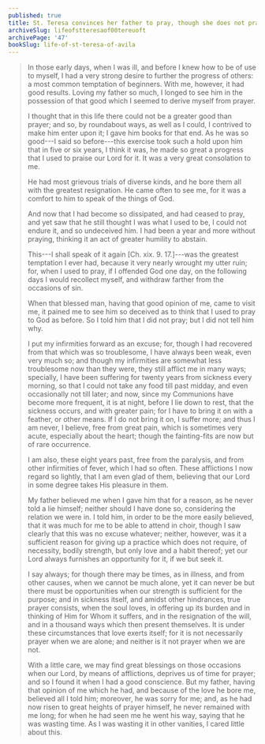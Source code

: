```yaml
---
published: true
title: St. Teresa convinces her father to pray, though she does not pray herself
archiveSlug: lifeofstteresaof00tereuoft
archivePage: '47'
bookSlug: life-of-st-teresa-of-avila
---
```


> In those early days, when I was ill, and before I knew how to be of use to myself, I had a very strong desire to further the progress of others: a most common temptation of beginners. With me, however, it had good results. Loving my father so much, I longed to see him in the possession of that good which I seemed to derive myself from prayer.
>
> I thought that in this life there could not be a greater good than prayer; and so, by roundabout ways, as well as I could, I contrived to make him enter upon it; I gave him books for that end. As he was so good---I said so before---this exercise took such a hold upon him that in five or six years, I think it was, he made so great a progress that I used to praise our Lord for it. It was a very great consolation to me.
>
> He had most grievous trials of diverse kinds, and he bore them all with the greatest resignation. He came often to see me, for it was a comfort to him to speak of the things of God.
>
> And now that I had become so dissipated, and had ceased to pray, and yet saw that he still thought I was what I used to be, I could not endure it, and so undeceived him. I had been a year and more without praying, thinking it an act of greater humility to abstain.
>
> This---I shall speak of it again [Ch. xix. 9. 17.]---was the greatest temptation I ever had, because it very nearly wrought my utter ruin; for, when I used to pray, if I offended God one day, on the following days I would recollect myself, and withdraw farther from the occasions of sin.
>
> When that blessed man, having that good opinion of me, came to visit me, it pained me to see him so deceived as to think that I used to pray to God as before. So I told him that I did not pray; but I did not tell him why.
>
> I put my infirmities forward as an excuse; for, though I had recovered from that which was so troublesome, I have always been weak, even very much so; and though my infirmities are somewhat less troublesome now than they were, they still afflict me in many ways; specially, I have been suffering for twenty years from sickness every morning, so that I could not take any food till past midday, and even occasionally not till later; and now, since my Communions have become more frequent, it is at night, before I lie down to rest, that the sickness occurs, and with greater pain; for I have to bring it on with a feather, or other means. If I do not bring it on, I suffer more; and thus I am never, I believe, free from great pain, which is sometimes very acute, especially about the heart; though the fainting-fits are now but of rare occurrence.
>
> I am also, these eight years past, free from the paralysis, and from other infirmities of fever, which I had so often. These afflictions I now regard so lightly, that I am even glad of them, believing that our Lord in some degree takes His pleasure in them.
>
> My father believed me when I gave him that for a reason, as he never told a lie himself; neither should I have done so, considering the relation we were in. I told him, in order to be the more easily believed, that it was much for me to be able to attend in choir, though I saw clearly that this was no excuse whatever; neither, however, was it a sufficient reason for giving up a practice which does not require, of necessity, bodily strength, but only love and a habit thereof; yet our Lord always furnishes an opportunity for it, if we but seek it.
>
> I say always; for though there may be times, as in illness, and from other causes, when we cannot be much alone, yet it can never be but there must be opportunities when our strength is sufficient for the purpose; and in sickness itself, and amidst other hindrances, true prayer consists, when the soul loves, in offering up its burden and in thinking of Him for Whom it suffers, and in the resignation of the will, and in a thousand ways which then present themselves. It is under these circumstances that love exerts itself; for it is not necessarily prayer when we are alone; and neither is it not prayer when we are not.
>
> With a little care, we may find great blessings on those occasions when our Lord, by means of afflictions, deprives us of time for prayer; and so I found it when I had a good conscience. But my father, having that opinion of me which he had, and because of the love he bore me, believed all I told him; moreover, he was sorry for me; and, as he had now risen to great heights of prayer himself, he never remained with me long; for when he had seen me he went his way, saying that he was wasting time. As I was wasting it in other vanities, I cared little about this.
